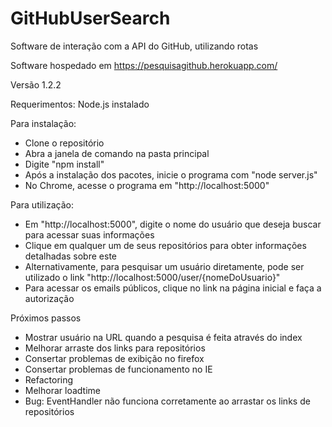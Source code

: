 # GitHubUserSearch
Software de interação com a API do GitHub, utilizando rotas

Software hospedado em https://pesquisagithub.herokuapp.com/

Versão 1.2.2

Requerimentos: Node.js instalado


Para instalação:
- Clone o repositório
- Abra a janela de comando na pasta principal
- Digite "npm install"
- Após a instalação dos pacotes, inicie o programa com "node server.js"
- No Chrome, acesse o programa em "http://localhost:5000"


Para utilização:
- Em "http://localhost:5000", digite o nome do usuário que deseja buscar para acessar suas informações
- Clique em qualquer um de seus repositórios para obter informações detalhadas sobre este
- Alternativamente, para pesquisar um usuário diretamente, pode ser utilizado o link "http://localhost:5000/user/{nomeDoUsuario}"
- Para acessar os emails públicos, clique no link na página inicial e faça a autorização


Próximos passos
- Mostrar usuário na URL quando a pesquisa é feita através do index 
- Melhorar arraste dos links para repositórios
- Consertar problemas de exibição no firefox
- Consertar problemas de funcionamento no IE
- Refactoring
- Melhorar loadtime
- Bug: EventHandler não funciona corretamente ao arrastar os links de repositórios

